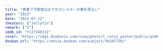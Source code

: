 ```yaml
---
title: "青春ブタ野郎はおでかけシスターの夢を見ない"
year: "2023"
date: "2025-07-12"
theaters: ["Jellyfin"]
remark: ["G"]
imdb_id: "tt27348312"
cover: "https://img1.doubanio.com/view/photo/l_ratio_poster/public/p2889770900.jpg"
douban_url: "https://movie.douban.com/subject/36107720/"
---
```

